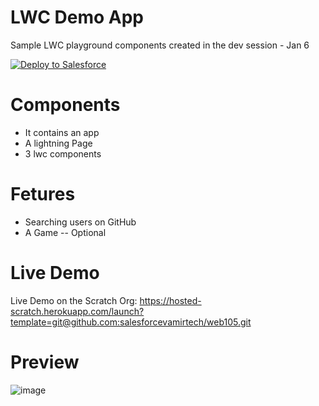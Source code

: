 # LWC Demo App
 Sample LWC playground components created in the dev session - Jan 6
 
<a href="https://githubsfdeploy.herokuapp.com">
  <img alt="Deploy to Salesforce"
       src="https://raw.githubusercontent.com/afawcett/githubsfdeploy/master/deploy.png">
</a>

# Components 
 - It contains an app 
 - A lightning Page
 - 3 lwc components 

# Fetures 
 - Searching users on GitHub
 - A Game -- Optional

 
# Live Demo
Live Demo on the Scratch Org: https://hosted-scratch.herokuapp.com/launch?template=git@github.com:salesforcevamirtech/web105.git

# Preview

![image](https://user-images.githubusercontent.com/103734013/211770464-5a4d46df-7a2c-4598-8500-81657f6efe43.png)

